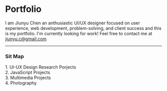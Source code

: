 # Portfolio
I am Jiunyu Chen an anthusiastic UI/UX designer focused on user experience, web development, problem-solving, and client success and this is my portfolio.
I'm currently looking for work! Feel free to contact me at jiunyu.c@gmail.com

<hr>
<h3>Sit Map</h3>
1. UI-UX Design Research Porjects <br>
2. JavaScript Projects <br>
3. Multimedia Projects <br>
4. Photography <br>

